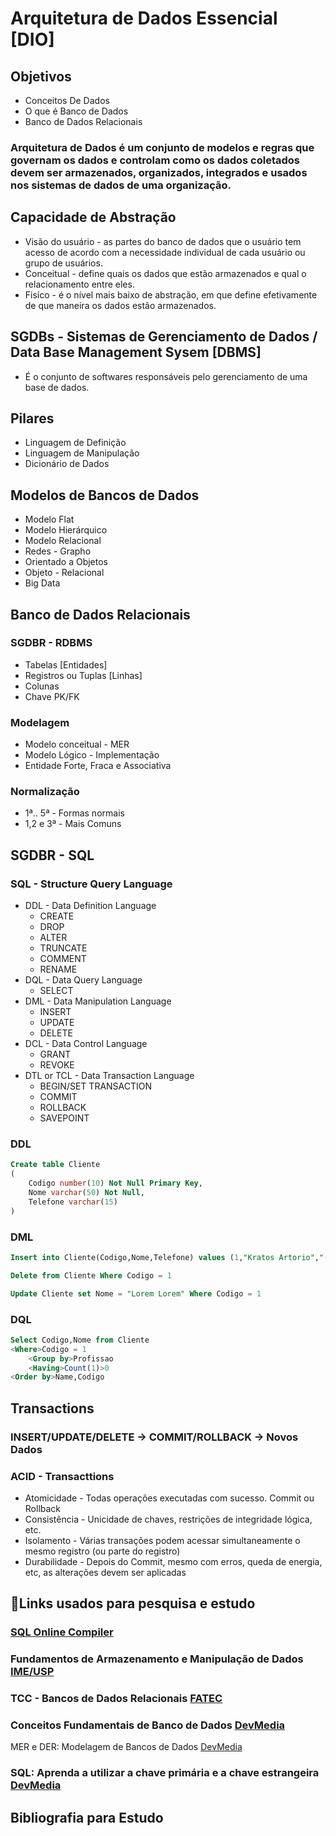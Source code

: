 # Arquitetura de Dados Essencial __[DIO]__
## Objetivos
- Conceitos De Dados
- O que é Banco de Dados
- Banco de Dados Relacionais
### Arquitetura de Dados é um **conjunto de modelos e regras** que governam os dados e controlam como os dados coletados devem ser armazenados, organizados, integrados e usados nos sistemas de dados de uma organização.
## Capacidade de Abstração
- Visão do usuário - as partes do banco de dados que o usuário tem acesso de acordo com a necessidade individual de cada usuário ou grupo de usuários.
- Conceitual - define quais os dados que estão armazenados e qual o relacionamento entre eles.
- Fisíco - é o nível mais baixo de abstração, em que define efetivamente de que maneira os dados estão armazenados.
## SGDBs - Sistemas de Gerenciamento de Dados / Data Base Management Sysem [DBMS]
- É o conjunto de softwares responsáveis pelo gerenciamento de uma base de dados.
## Pilares
- Linguagem de Definição
- Linguagem de Manipulação
- Dicionário de Dados
## Modelos de Bancos de Dados
- Modelo Flat
- Modelo Hierárquico
- Modelo Relacional
- Redes - Grapho
- Orientado a Objetos
- Objeto - Relacional
- Big Data
## Banco de Dados Relacionais
### SGDBR - RDBMS
- Tabelas [Entidades]
- Registros ou Tuplas [Linhas]
- Colunas
- Chave PK/FK
### Modelagem
- Modelo conceitual - MER
- Modelo Lógico - Implementação
- Entidade Forte, Fraca e Associativa
### Normalização
- 1ª.. 5ª - Formas normais
- 1,2 e 3ª - Mais Comuns
## SGDBR - SQL
### SQL - Structure Query Language
- DDL - Data Definition Language
    - CREATE
    - DROP
    - ALTER
    - TRUNCATE
    - COMMENT
    - RENAME
- DQL - Data Query Language
    - SELECT 
- DML - Data Manipulation Language
    - INSERT
    - UPDATE
    - DELETE
- DCL - Data Control Language
    - GRANT
    - REVOKE
- DTL or TCL - Data Transaction Language
    - BEGIN/SET TRANSACTION
    - COMMIT
    - ROLLBACK
    - SAVEPOINT
### DDL
```sql
Create table Cliente
(
    Codigo number(10) Not Null Primary Key,
    Nome varchar(50) Not Null,
    Telefone varchar(15)
)
```
### DML
```sql
Insert into Cliente(Codigo,Nome,Telefone) values (1,"Kratos Artorio","(99)999 9999")

Delete from Cliente Where Codigo = 1

Update Cliente set Nome = "Lorem Lorem" Where Codigo = 1
```
### DQL
```sql
Select Codigo,Nome from Cliente
<Where>Codigo = 1
    <Group by>Profissao
    <Having>Count(1)>0
<Order by>Name,Codigo
```
## Transactions
### INSERT/UPDATE/DELETE -> COMMIT/ROLLBACK -> Novos Dados
### ACID - Transacttions
- Atomicidade - Todas operações executadas com sucesso. Commit ou Rollback
- Consistência - Unicidade de chaves, restrições de integridade lógica, etc.
- Isolamento - Várias transações podem acessar simultaneamente o mesmo registro (ou parte do registro)
- Durabilidade - Depois do Commit, mesmo com erros, queda de energia, etc, as alterações devem ser aplicadas
## 🧷Links usados para pesquisa e estudo
### [SQL Online Compiler](https://sqliteonline.com)
### Fundamentos de Armazenamento e Manipulação de Dados [IME/USP](https://www.ime.usp.br/~andrers/aulas/bd2005-1/)
### TCC - Bancos de Dados Relacionais [FATEC](http://www.fatecsp.br/dti/tcc/tcc0025.pdf)
### Conceitos Fundamentais de Banco de Dados [DevMedia](https://www.devmedia.com.br/conceitos-fundamentais-de-banco-de-dados/1649)
MER e DER: Modelagem de Bancos de Dados [DevMedia](https://www.devmedia.com.br/mer-e-der-modelagem-de-bancos-de-dados/14332)
### SQL: Aprenda a utilizar a chave primária e a chave estrangeira [DevMedia](https://www.devmedia.com.br/sql-aprenda-a-utilizar-a-chave-primaria-e-a-chave-estrangeira/37636)
## Bibliografia para Estudo
